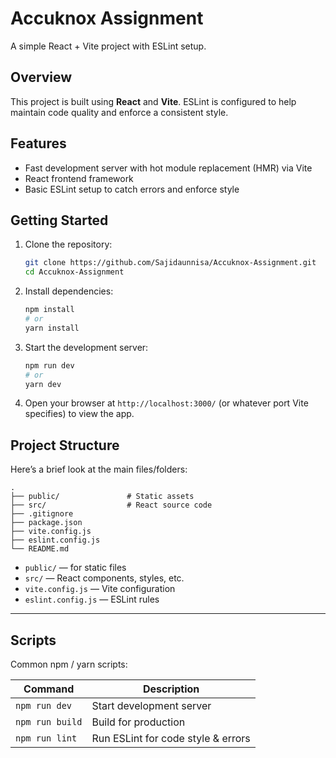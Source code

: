 
# Accuknox Assignment

A simple React + Vite project with ESLint setup.

## Overview

This project is built using **React** and **Vite**.
ESLint is configured to help maintain code quality and enforce a consistent style.


## Features

* Fast development server with hot module replacement (HMR) via Vite
* React frontend framework
* Basic ESLint setup to catch errors and enforce style


## Getting Started

1. Clone the repository:

   ```bash
   git clone https://github.com/Sajidaunnisa/Accuknox-Assignment.git
   cd Accuknox-Assignment
   ```

2. Install dependencies:

   ```bash
   npm install
   # or
   yarn install
   ```

3. Start the development server:

   ```bash
   npm run dev
   # or
   yarn dev
   ```

4. Open your browser at `http://localhost:3000/` (or whatever port Vite specifies) to view the app.


## Project Structure

Here’s a brief look at the main files/folders:

```
.
├── public/               # Static assets
├── src/                  # React source code
├── .gitignore
├── package.json
├── vite.config.js
├── eslint.config.js
└── README.md
```

* `public/` — for static files
* `src/` — React components, styles, etc.
* `vite.config.js` — Vite configuration
* `eslint.config.js` — ESLint rules

---

## Scripts

Common npm / yarn scripts:

| Command         | Description                        |
| --------------- | ---------------------------------- |
| `npm run dev`   | Start development server           |
| `npm run build` | Build for production               |
| `npm run lint`  | Run ESLint for code style & errors |

